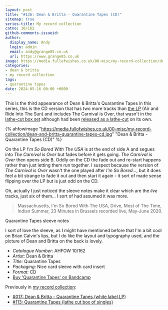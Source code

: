 ```yaml
---
layout: post
title: "#136: Dean & Britta - Quarantine Tapes (CD)"
sitemap: true
series-title: My record collection
catno: 10/162
github-comments-issueid:
author:
  display_name: Andy
  login: admin
  email: andy@grange85.co.uk
  url: https://www.grange85.co.uk
image: https://media.fullofwishes.co.uk/00-misc/my-record-collection/dean-and-britta-quarantine-tapes-cd.jpg
categories:
- dean & britta
- my record collection
tags:
- quarantine tapes
date: 2024-05-16 00:00 +0000
---
```

This is the third appearance of Dean & Britta's Quarantine Tapes in this series, this is the CD version that has two more tracks than [the LP](/2023/03/16/my-record-collection-017-dean-britta-quarantine-tapes-white-label-lp/) (Air and Ride Into The Sun) and includes The Carnival is Over, that wasn't in the [lathe-cut box set](/2024/02/26/my-record-collection-113-quarantine-tapes-lathe-cut-box-of-singles/) although had been [released as a lathe-cut](/2023/05/22/my-record-collection-036-dean-britta-the-carnival-is-over/) on its own.

{% ahfowimage "https://media.fullofwishes.co.uk/00-misc/my-record-collection/dean-and-britta-quarantine-tapes-cd.jpg" "Dean & Britta - Quarantine Tapes (CD)" %}

On the LP _I'm So Bored With The USA_ is at the end of side A and segues into _The Carnival is Over_ but fades before it gets going. _The Carnival is Over_ then opens side B. Oddly on the CD the fade out and re-start happens rather than just letting them run together. I suspect because the version of _The Carnival is Over_ wasn't the one played after _I'm So Bored..._, but it does feel a bit strange to fade it out and then start it again - it sort of made sense flipping over the LP but is just odd on the CD.

Oh, actually I just noticed the sleeve notes make it clear which are the _live_ tracks, just six of them... I sort of had assumed it was more.

<blockquote>
Massachusetts, I'm So Bored With The USA, Drive, Most of The Time, Indian Summer, 23 Minutes in Brussels recorded live, May-June 2020.
</blockquote>
<p class="caption">Quarantine Tapes sleeve notes</p>

I sort of love the sleeve, as I might have mentioned before that I'm a bit cool on Brian Calvin's lips, but I do like the layout and typography used, and the picture of Dean and Britta on the back is lovely.

 - *Catalogue Number:* AHFOW 10/162
 - *Artist:* Dean & Britta
 - *Title:* Quarantine Tapes
 - *Packaging:* Nice card sleeve with card insert
 - *Format:* CD
 - [Buy 'Quarantine Tapes' on Bandcamp](https://deanandbritta.bandcamp.com/album/quarantine-tapes)

Previously in [my record collection](/category/my-record-collection):
 - [#017: Dean & Britta - Quarantine Tapes (white label LP)](/2023/03/16/my-record-collection-017-dean-britta-quarantine-tapes-white-label-lp/)
 - [ #113: Quarantine Tapes (lathe cut box of singles)](/2024/02/26/my-record-collection-113-quarantine-tapes-lathe-cut-box-of-singles/)
